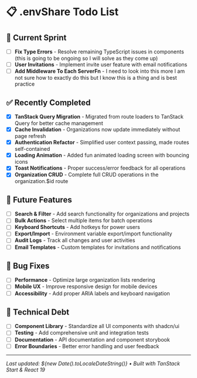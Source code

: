 # 📋 .envShare Todo List

## 🎯 Current Sprint

- [ ] **Fix Type Errors** - Resolve remaining TypeScript issues in components (this is going to be ongoing so I will solve as they come up)
- [ ] **User Invitations** - Implement invite user feature with email notifications
- [ ] **Add Middleware To Each ServerFn** - I need to look into this more I am not sure how to exactly do this but I know this is a thing and is best practice

## ✅ Recently Completed

- [x] **TanStack Query Migration** - Migrated from route loaders to TanStack Query for better cache management
- [x] **Cache Invalidation** - Organizations now update immediately without page refresh
- [x] **Authentication Refactor** - Simplified user context passing, made routes self-contained
- [x] **Loading Animation** - Added fun animated loading screen with bouncing icons
- [x] **Toast Notifications** - Proper success/error feedback for all operations
- [x] **Organization CRUD** - Complete full CRUD operations in the organization.$id route

## 🚀 Future Features

- [ ] **Search & Filter** - Add search functionality for organizations and projects
- [ ] **Bulk Actions** - Select multiple items for batch operations
- [ ] **Keyboard Shortcuts** - Add hotkeys for power users
- [ ] **Export/Import** - Environment variable export/import functionality
- [ ] **Audit Logs** - Track all changes and user activities
- [ ] **Email Templates** - Custom templates for invitations and notifications

## 🐛 Bug Fixes

- [ ] **Performance** - Optimize large organization lists rendering
- [ ] **Mobile UX** - Improve responsive design for mobile devices
- [ ] **Accessibility** - Add proper ARIA labels and keyboard navigation

## 🔧 Technical Debt

- [ ] **Component Library** - Standardize all UI components with shadcn/ui
- [ ] **Testing** - Add comprehensive unit and integration tests
- [ ] **Documentation** - API documentation and component storybook
- [ ] **Error Boundaries** - Better error handling and user feedback

---

_Last updated: ${new Date().toLocaleDateString()} • Built with TanStack Start & React 19_
